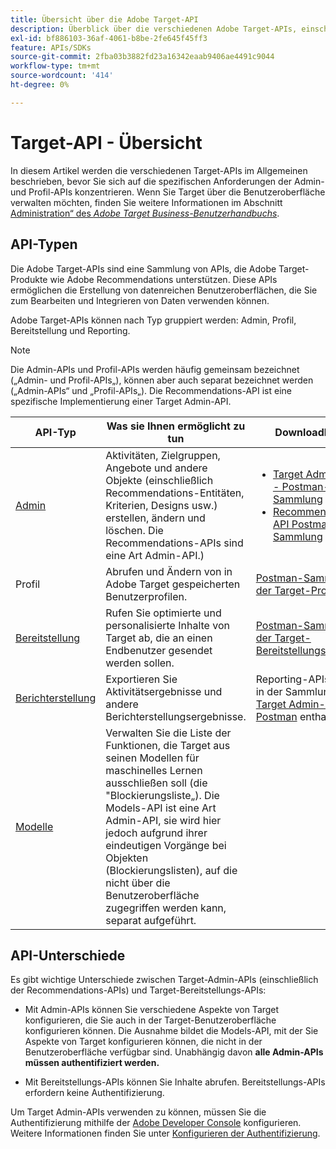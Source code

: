 ```yaml
---
title: Übersicht über die Adobe Target-API
description: Überblick über die verschiedenen Adobe Target-APIs, einschließlich Bereitstellungs-API, Reporting-API, Admin-API, Profil-API, Recommendations-API und Links zu Postman-Sammlungen.
exl-id: bf886103-36af-4061-b8be-2fe645f45ff3
feature: APIs/SDKs
source-git-commit: 2fba03b3882fd23a16342eaab9406ae4491c9044
workflow-type: tm+mt
source-wordcount: '414'
ht-degree: 0%

---
```


# Target-API - Übersicht

In diesem Artikel werden die verschiedenen Target-APIs im Allgemeinen beschrieben, bevor Sie sich auf die spezifischen Anforderungen der Admin- und Profil-APIs konzentrieren. Wenn Sie Target über die Benutzeroberfläche verwalten möchten, finden Sie weitere Informationen im Abschnitt [Administration“ des *Adobe Target Business-Benutzerhandbuchs*](https://experienceleague.adobe.com/docs/target/using/administer/administrating-target.html?lang=de).

## API-Typen

Die Adobe Target-APIs sind eine Sammlung von APIs, die Adobe Target-Produkte wie Adobe Recommendations unterstützen. Diese APIs ermöglichen die Erstellung von datenreichen Benutzeroberflächen, die Sie zum Bearbeiten und Integrieren von Daten verwenden können.

Adobe Target-APIs können nach Typ gruppiert werden: Admin, Profil, Bereitstellung und Reporting.

>[!NOTE]
>
>Die Admin-APIs und Profil-APIs werden häufig gemeinsam bezeichnet („Admin- und Profil-APIs„), können aber auch separat bezeichnet werden („Admin-APIs“ und „Profil-APIs„). Die Recommendations-API ist eine spezifische Implementierung einer Target Admin-API.

| API-Typ | Was sie Ihnen ermöglicht zu tun | Downloadlink | Weitere hilfreiche Links |
| --- | --- | --- |--- |
| [Admin](../administer/admin-api/admin-api-overview-new.md) | Aktivitäten, Zielgruppen, Angebote und andere Objekte (einschließlich Recommendations-Entitäten, Kriterien, Designs usw.) erstellen, ändern und löschen. Die Recommendations-APIs sind eine Art Admin-API.) | <UL><li>[Target Admin-API - Postman-Sammlung](https://developers.adobetarget.com/api/#admin-postman-collection)</li><li>[Recommendations API Postman-Sammlung](https://developer.adobe.com/target/administer/recommendations-api/#section/Postman)</li></UL> | [Verwenden von Recommendations-APIs](../before-administer/recs-api/overview.md) |
| Profil | Abrufen und Ändern von in Adobe Target gespeicherten Benutzerprofilen. | [Postman-Sammlung der Target-Profil-API](https://developers.adobetarget.com/api/#profiles) |  |
| [Bereitstellung](../implement/delivery-api/overview.md) | Rufen Sie optimierte und personalisierte Inhalte von Target ab, die an einen Endbenutzer gesendet werden sollen. | [Postman-Sammlung der Target-Bereitstellungs-API](/help/dev/before-implement/delivery-api-overview/getting-started.md#postman) |  |
| [Berichterstellung](../administer/admin-api/admin-api-overview-new.md) | Exportieren Sie Aktivitätsergebnisse und andere Berichterstellungsergebnisse. | Reporting-APIs sind in der Sammlung [Target Admin-API Postman](https://developers.adobetarget.com/api/#admin-postman-collection) enthalten. |  |
| [Modelle](../administer/models-api/models-api-overview.md) | Verwalten Sie die Liste der Funktionen, die Target aus seinen Modellen für maschinelles Lernen ausschließen soll (die &quot;Blockierungsliste„). Die Models-API ist eine Art Admin-API, sie wird hier jedoch aufgrund ihrer eindeutigen Vorgänge bei Objekten (Blockierungslisten), auf die nicht über die Benutzeroberfläche zugegriffen werden kann, separat aufgeführt. |  |  |

## API-Unterschiede

Es gibt wichtige Unterschiede zwischen Target-Admin-APIs (einschließlich der Recommendations-APIs) und Target-Bereitstellungs-APIs:

* Mit Admin-APIs können Sie verschiedene Aspekte von Target konfigurieren, die Sie auch in der Target-Benutzeroberfläche konfigurieren können. Die Ausnahme bildet die Models-API, mit der Sie Aspekte von Target konfigurieren können, die nicht in der Benutzeroberfläche verfügbar sind. Unabhängig davon **alle Admin-APIs müssen authentifiziert werden.**

* Mit Bereitstellungs-APIs können Sie Inhalte abrufen. Bereitstellungs-APIs erfordern keine Authentifizierung.

Um Target Admin-APIs verwenden zu können, müssen Sie die Authentifizierung mithilfe der [Adobe Developer Console](https://developer.adobe.com/console/home) konfigurieren. Weitere Informationen finden Sie unter [Konfigurieren der Authentifizierung](../before-administer/configure-authentication.md).
